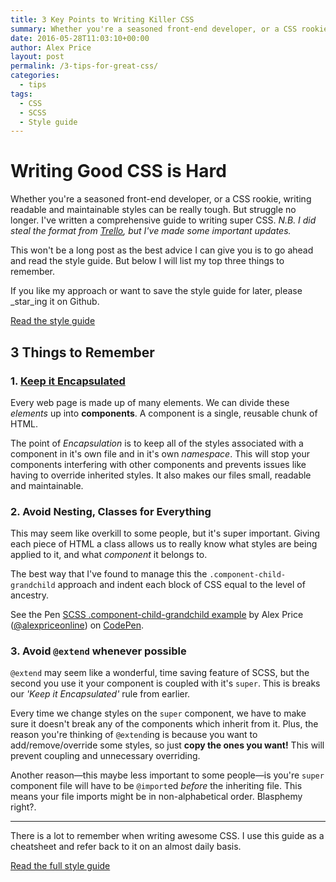 ```yaml
---
title: 3 Key Points to Writing Killer CSS
summary: Whether you're a seasoned front-end developer, or a CSS rookie, writing readable and maintainable styles can be really tough. But struggle no longer. I've written a comprehensive guide to writing super CSS.
date: 2016-05-28T11:03:10+00:00
author: Alex Price
layout: post
permalink: /3-tips-for-great-css/
categories:
  - tips
tags:
  - CSS
  - SCSS
  - Style guide
---
```

# Writing Good CSS is Hard

Whether you're a seasoned front-end developer, or a CSS rookie, writing readable and maintainable styles can be really tough. But struggle no longer. I've written a comprehensive guide to writing super CSS. _N.B. I did steal the format from <a title="Open the Trello website (new tab)" href="http://trello.com/" rel="noopener no referrer">Trello</a>, but I've made some important updates._

This won't be a long post as the best advice I can give you is to go ahead and read the style guide. But below I will list my top three things to remember.

If you like my approach or want to save the style guide for later, please _star_ing it on Github.

<a title="Read the style guide (new tab)" href="https://github.com/alexpriceonline/scss-style-guide" rel="noopener noreferrer" target="_blank">Read the style guide</a>

## 3 Things to Remember

### 1. <a title="Open the style guide (new tab)" href="https://github.com/alexpriceonline/scss-style-guide#keeping-it-encapsulated" rel="noopener noreferrer" target="_blank">Keep it Encapsulated</a>

Every web page is made up of many elements. We can divide these _elements_ up into **components**. A component is a single, reusable chunk of HTML.

The point of _Encapsulation_ is to keep all of the styles associated with a component in it's own file and in it's own _namespace_. This will stop your components interfering with other components and prevents issues like having to override inherited styles. It also makes our files small, readable and maintainable.

### 2. Avoid Nesting, Classes for Everything

This may seem like overkill to some people, but it's super important. Giving each piece of HTML a class allows us to really know what styles are being applied to it, and what _component_ it belongs to.

The best way that I've found to manage this the `.component-child-grandchild` approach and indent each block of CSS equal to the level of ancestry.

<p data-height="265" data-theme-id="0" data-slug-hash="jqgmwp" data-default-tab="html" data-user="alexpriceonline" data-embed-version="2" data-preview="true" class="codepen">See the Pen <a href="http://codepen.io/alexpriceonline/pen/jqgmwp/">SCSS .component-child-grandchild example</a> by Alex Price (<a href="http://codepen.io/alexpriceonline">@alexpriceonline</a>) on <a href="http://codepen.io">CodePen</a>.</p>
<script async src="//assets.codepen.io/assets/embed/ei.js"></script>

### 3. Avoid `@extend` whenever possible

`@extend` may seem like a wonderful, time saving feature of SCSS, but the second you use it your component is coupled with it's `super`. This is breaks our _'Keep it Encapsulated'_ rule from earlier.

Every time we change styles on the `super` component, we have to make sure it doesn't break any of the components which inherit from it. Plus, the reason you're thinking of `@extend`ing is because you want to add/remove/override some styles, so just **copy the ones you want!** This will prevent coupling and unnecessary overriding.

Another reason—this maybe less important to some people—is you're `super` component file will have to be `@import`ed _before_ the inheriting file. This means your file imports might be in non-alphabetical order. Blasphemy right?.

---

There is a lot to remember when writing awesome CSS. I use this guide as a cheatsheet and refer back to it on an almost daily basis.

<a title="Read the style guide (new tab)" href="https://github.com/alexpriceonline/scss-style-guide" rel="noopener noreferrer" target="_blank">Read the full style guide</a>
